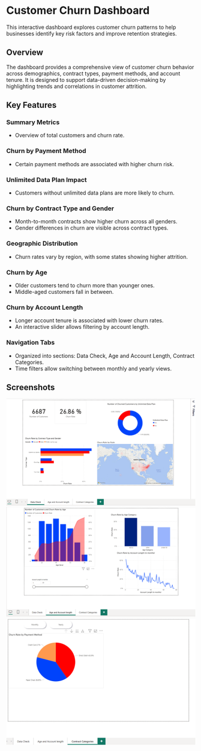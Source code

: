 # Customer Churn Dashboard

This interactive dashboard explores customer churn patterns to help businesses identify key risk factors and improve retention strategies.

## Overview

The dashboard provides a comprehensive view of customer churn behavior across demographics, contract types, payment methods, and account tenure. It is designed to support data-driven decision-making by highlighting trends and correlations in customer attrition.

## Key Features

### Summary Metrics
- Overview of total customers and churn rate.

### Churn by Payment Method
- Certain payment methods are associated with higher churn risk.

### Unlimited Data Plan Impact
- Customers without unlimited data plans are more likely to churn.

### Churn by Contract Type and Gender
- Month-to-month contracts show higher churn across all genders.
- Gender differences in churn are visible across contract types.

### Geographic Distribution
- Churn rates vary by region, with some states showing higher attrition.

### Churn by Age
- Older customers tend to churn more than younger ones.
- Middle-aged customers fall in between.

### Churn by Account Length
- Longer account tenure is associated with lower churn rates.
- An interactive slider allows filtering by account length.

### Navigation Tabs
- Organized into sections: Data Check, Age and Account Length, Contract Categories.
- Time filters allow switching between monthly and yearly views.


## Screenshots
![Description](/screenshots/customerchurn1.png)
![Description](/screenshots/customerchurn2.png)
![Description](/screenshots/customerchurn3.png)


